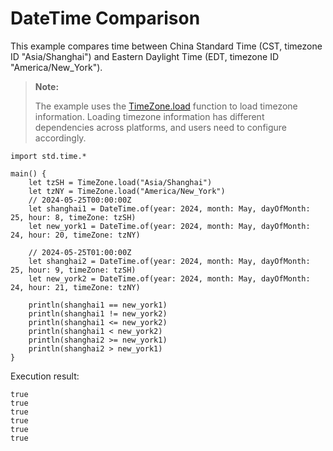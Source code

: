 # DateTime Comparison

This example compares time between China Standard Time (CST, timezone ID "Asia/Shanghai") and Eastern Daylight Time (EDT, timezone ID "America/New_York").

> **Note:**
>
> The example uses the [TimeZone.load](../time_package_api/time_package_classes.md#static-func-loadstring) function to load timezone information. Loading timezone information has different dependencies across platforms, and users need to configure accordingly.

<!-- verify -->

```cangjie
import std.time.*

main() {
    let tzSH = TimeZone.load("Asia/Shanghai")
    let tzNY = TimeZone.load("America/New_York")
    // 2024-05-25T00:00:00Z
    let shanghai1 = DateTime.of(year: 2024, month: May, dayOfMonth: 25, hour: 8, timeZone: tzSH)
    let new_york1 = DateTime.of(year: 2024, month: May, dayOfMonth: 24, hour: 20, timeZone: tzNY)

    // 2024-05-25T01:00:00Z
    let shanghai2 = DateTime.of(year: 2024, month: May, dayOfMonth: 25, hour: 9, timeZone: tzSH)
    let new_york2 = DateTime.of(year: 2024, month: May, dayOfMonth: 24, hour: 21, timeZone: tzNY)

    println(shanghai1 == new_york1)
    println(shanghai1 != new_york2)
    println(shanghai1 <= new_york2)
    println(shanghai1 < new_york2)
    println(shanghai2 >= new_york1)
    println(shanghai2 > new_york1)
}
```

Execution result:

```text
true
true
true
true
true
true
```